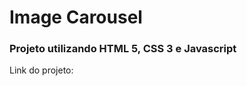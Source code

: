 <h1>Image Carousel</h1>

<h3>Projeto utilizando HTML 5, CSS 3 e Javascript</h3>

<p>Link do projeto: </p>